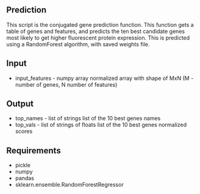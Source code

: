  Prediction
 -----------
 This script is the conjugated gene prediction function. This function gets a table of genes and features, and predicts the ten best candidate genes most likely to get higher fluorescent protein expression. This is predicted using a RandomForest algorithm, with saved weights file.


 Input
 ----------
 - input_features - numpy array
       normalized array with shape of MxN (M -number of genes, N number of features)

 Output
 -------
 - top_names - list of strings
               list of the 10 best genes names
 - top_vals - list of strings of floats
               list of the 10 best genes normalized scores

 Requirements
 -------
 - pickle
 - numpy
 - pandas
 - sklearn.ensemble.RandomForestRegressor
  
